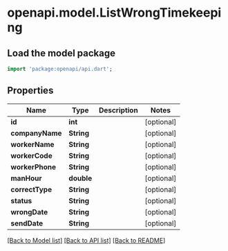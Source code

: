 # openapi.model.ListWrongTimekeeping

## Load the model package
```dart
import 'package:openapi/api.dart';
```

## Properties
Name | Type | Description | Notes
------------ | ------------- | ------------- | -------------
**id** | **int** |  | [optional] 
**companyName** | **String** |  | [optional] 
**workerName** | **String** |  | [optional] 
**workerCode** | **String** |  | [optional] 
**workerPhone** | **String** |  | [optional] 
**manHour** | **double** |  | [optional] 
**correctType** | **String** |  | [optional] 
**status** | **String** |  | [optional] 
**wrongDate** | **String** |  | [optional] 
**sendDate** | **String** |  | [optional] 

[[Back to Model list]](../README.md#documentation-for-models) [[Back to API list]](../README.md#documentation-for-api-endpoints) [[Back to README]](../README.md)


